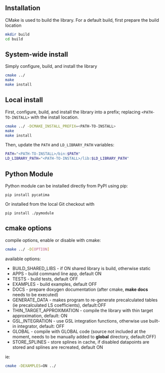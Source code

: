 Installation
------------
CMake is used to build the library. For a default build, first prepare the build location

```bash
mkdir build
cd build
```

## System-wide install
Simply configure, build, and install the library
```bash
cmake ../
make
make install
```

## Local install
First, configure, build, and install the library into a prefix; replacing `<PATH-TO-INSTALL>` with the install location.
```bash
cmake ../ -DCMAKE_INSTALL_PREFIX=<PATH-TO-INSTALL>
make
make install
```

Then, update the `PATH` and `LD_LIBRARY_PATH` variables:
```bash
PATH="<PATH-TO-INSTALL>/bin:$PATH"
LD_LIBRARY_PATH="<PATH-TO-INSTALL>/lib:$LD_LIBRARY_PATH"
```


Python Module
-------------
Python module can be installed directly from PyPI using pip:
```
pip install pycatima
```

Or installed from the local Git checkout with
```
pip install ./pymodule
```


cmake options
-------------
compile options, enable or disable with cmake:
```bash
cmake ../ -D[OPTION]
```

available options:
  * BUILD_SHARED_LIBS - if ON shared library is build, otherwise static
  * APPS - build command line app, default ON
  * TESTS - build tests, default OFF
  * EXAMPLES - build examples, default OFF
  * DOCS - prepare doxygen documentation (after cmake, __make docs__ needs to be executed)
  * GENERATE_DATA - makes program to re-generate precalculated tables (ie precalculated LS coefficients), default:OFF
  * THIN_TARGET_APPROXIMATION - compile the library with thin target approximation, default: ON
  * GSL_INTEGRATION - use GSL integration functions, otherwise use built-in integrator, default: OFF
  * GLOBAL - compile with GLOBAL code (source not included at the moment, needs to be manually added to __global__ directory, default:OFF)
  * STORE_SPLINES - store splines in cache, if disabled datapoints are stored and splines are recreated, default ON

ie:
```bash
cmake -DEXAMPLES=ON ../
```
